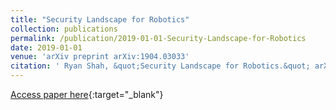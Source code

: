 ```yaml
---
title: "Security Landscape for Robotics"
collection: publications
permalink: /publication/2019-01-01-Security-Landscape-for-Robotics
date: 2019-01-01
venue: 'arXiv preprint arXiv:1904.03033'
citation: ' Ryan Shah, &quot;Security Landscape for Robotics.&quot; arXiv preprint arXiv:1904.03033, 2019.'
---
```

[Access paper here](/files/shah2019security.pdf){:target="_blank"}
